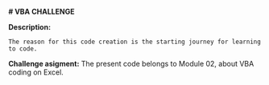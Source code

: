 **# VBA CHALLENGE**

  **Description:**
  
    The reason for this code creation is the starting journey for learning to code.
  
  **Challenge asigment:**
    The present code belongs to Module 02, about VBA coding on Excel.
